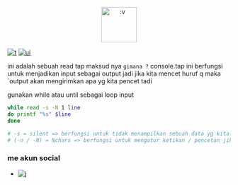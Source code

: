 <p align="center">
  <img src="https://i.postimg.cc/xCYbNNmh/images-2.jpg" title=":v" alt=":v" width="80" >
</p>

[![t](https://img.shields.io/static/v1?style=plastic&logo=appveyor&label=Code&message=by%20polygon&color=green)](https://youtube.com/channel/UCtu-GcxKL8kJBXpR1wfMgWg)
[![ui](https://img.shields.io/badge/Program-Bash-blue)](https://cointer.polygon3.repl.co/send/jangan%20lupa%20subrek%20pejuang%20kentang)

ini adalah sebuah read tap maksud nya `gimana ?`
console.tap ini berfungsi untuk menjadikan input sebagai output jadi jika kita mencet huruf q maka `output akan mengirimkan apa yg kita pencet tadi

gunakan while atau until sebagai loop input

```bash
while read -s -N 1 line
do printf "%s" $line
done

# -s = silent => berfungsi untuk tidak menampilkan sebuah data yg kita pencet
# (-n / -N) = Nchars => berfungsi untuk mengatur ketikan / pencetan jika nchars satu maka batas satu ketikan adalah 1 jika ketikan sudah memenuhi value yg kita buat maka input akan langsung mengirimkan output
```

### me akun social
- [![j](https://img.shields.io/static/v1?style=plastic&logo=github&label=Me&message=github&color=green)](https://github.com/Bayu12345677)
